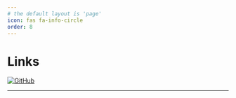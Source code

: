 ```yaml
---
# the default layout is 'page'
icon: fas fa-info-circle
order: 8
---
```


<!-- [Back to main page](./../README.md) -->

# Links

[![GitHub](https://img.shields.io/badge/GitHub-100000?style=for-the-badge&logo=github&logoColor=white)](https://github.com/sharanyagprasad)

---

<!-- [Back to main page](./../README.md) -->
